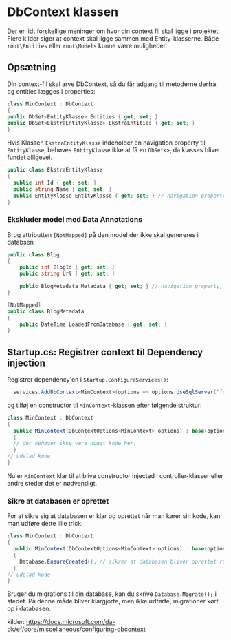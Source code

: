 # DbContext klassen
Der er lidt forskellige meninger om hvor din context fil skal ligge i projektet. Flere kilder siger at context skal ligge sammen med Entity-klasserne. Både `root\Entities` eller `root\Models` kunne være muligheder.

## Opsætning
Din context-fil skal arve DbContext, så du får adgang til metoderne derfra, og entities lægges i properties:
```c#
class MinContext : DbContext
{
public DbSet<EntityKlasse> Entities { get; set; }
public DbSet<EkstraEntityKlasse> EkstraEntities { get; set; }
}
```
Hvis Klassen `EkstraEntityKlasse` indeholder en navigation property til `EntityKlasse`, behøves `EntityKlasse` ikke at få en `DbSet<>`, da klasses bliver fundet alligevel.
```c#
public class EkstraEntityKlasse
{
  public int Id { get; set; }
  public string Name { get; set; }
  public EntityKlasse EntityKlasse { get; set; } // navigation property til EntityKlasse
}
```
### Ekskluder model med Data Annotations
Brug attributten `[NotMapped]` på den model der ikke skal genereres i databsen

```c#
public class Blog
{
    public int BlogId { get; set; }
    public string Url { get; set; }

    public BlogMetadata Metadata { get; set; } // navigation property, som ikke bliver mapped til DB
}

[NotMapped]
public class BlogMetadata
{
    public DateTime LoadedFromDatabase { get; set; }
}
```

## Startup.cs: Registrer context til Dependency injection
Registrer dependency'en i `Startup.ConfigureServices()`:
```c#
  services.AddDbContext<MinContext>(options => options.UseSqlServer("forbindelses-streng-her!!"));
```
og tilføj en constructor til `MinContext`-klassen efter følgende struktur:
```c#
class MinContext : DbContext
{
  public MinContext(DbContextOptions<MinContext> options) : base(options)
  {
  // der behøver ikke være noget kode her.
  }
// udelad kode
}
```

Nu er `MinContext` klar til at blive constructor injected i controller-klasser eller andre steder det er nødvendigt.

### Sikre at databasen er oprettet
For at sikre sig at databasen er klar og oprettet når man kører sin kode, kan man udføre dette lille trick:
```c#
class MinContext : DbContext
{
  public MinContext(DbContextOptions<MinContext> options) : base(options)
  {
    Database.EnsureCreated(); // sikrer at databasen bliver oprettet runtime, hvis der endnu ikke er nogen
  }
// udelad kode
}
```

Bruger du migrations til din database, kan du skrive `Database.Migrate();` i stedet. På denne måde bliver klargjorte, men ikke udførte, migrationer kørt op i databasen.


kilder: https://docs.microsoft.com/da-dk/ef/core/miscellaneous/configuring-dbcontext
